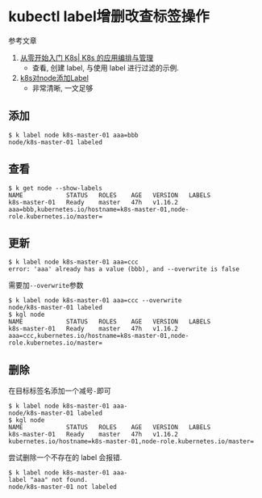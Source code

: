 # kubectl label增删改查标签操作

参考文章

1. [从零开始入门 K8s| K8s 的应用编排与管理](https://zhuanlan.zhihu.com/p/83681561)
    - 查看, 创建 label, 与使用 label 进行过滤的示例.
2. [k8s对node添加Label](https://blog.csdn.net/wang725/article/details/89786578)
    - 非常清晰, 一文足够

## 添加

```console
$ k label node k8s-master-01 aaa=bbb
node/k8s-master-01 labeled
```

## 查看

```console
$ k get node --show-labels
NAME            STATUS   ROLES    AGE   VERSION   LABELS
k8s-master-01   Ready    master   47h   v1.16.2   aaa=bbb,kubernetes.io/hostname=k8s-master-01,node-role.kubernetes.io/master=
```

## 更新

```console
$ k label node k8s-master-01 aaa=ccc
error: 'aaa' already has a value (bbb), and --overwrite is false
```

需要加`--overwrite`参数

```console
$ k label node k8s-master-01 aaa=ccc --overwrite
node/k8s-master-01 labeled
$ kgl node
NAME            STATUS   ROLES    AGE   VERSION   LABELS
k8s-master-01   Ready    master   47h   v1.16.2   aaa=ccc,kubernetes.io/hostname=k8s-master-01,node-role.kubernetes.io/master=
```

## 删除

在目标标签名添加一个减号`-`即可

```console
$ k label node k8s-master-01 aaa-
node/k8s-master-01 labeled
$ kgl node
NAME            STATUS   ROLES    AGE   VERSION   LABELS
k8s-master-01   Ready    master   47h   v1.16.2   kubernetes.io/hostname=k8s-master-01,node-role.kubernetes.io/master=
```

尝试删除一个不存在的 label 会报错.

```console
$ k label node k8s-master-01 aaa-
label "aaa" not found.
node/k8s-master-01 not labeled
```

